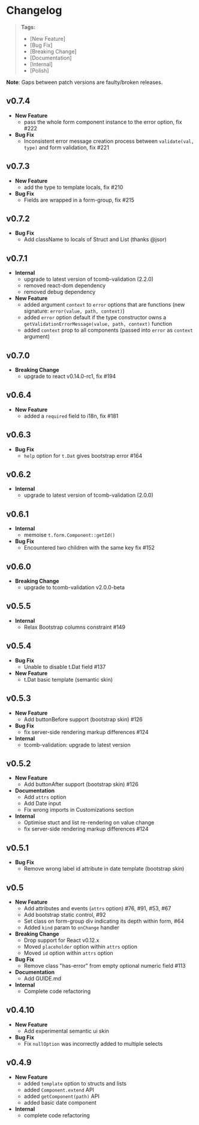 # Changelog

> **Tags:**
> - [New Feature]
> - [Bug Fix]
> - [Breaking Change]
> - [Documentation]
> - [Internal]
> - [Polish]

**Note**: Gaps between patch versions are faulty/broken releases.

## v0.7.4

- **New Feature**
    - pass the whole form component instance to the error option, fix #222
- **Bug Fix**
    - Inconsistent error message creation process between `validate(val, type)` and form validation, fix #221

## v0.7.3

- **New Feature**
    - add the type to template locals, fix #210
- **Bug Fix**
    - Fields are wrapped in a form-group, fix #215

## v0.7.2

- **Bug Fix**
    - Add className to locals of Struct and List (thanks @jsor)

## v0.7.1

- **Internal**
    - upgrade to latest version of tcomb-validation (2.2.0)
    - removed react-dom dependency
    - removed debug dependency
- **New Feature**
    - added argument `context` to `error` options that are functions (new signature: `error(value, path, context)`)
    - added `error` option default if the type constructor owns a `getValidationErrorMessage(value, path, context)` function
    - added `context` prop to all components (passed into `error` as `context` argument)

## v0.7.0

- **Breaking Change**
    - upgrade to react v0.14.0-rc1, fix #194

## v0.6.4

- **New Feature**
    - added a `required` field to i18n, fix #181

## v0.6.3

- **Bug Fix**
    - `help` option for `t.Dat` gives bootstrap error #164

## v0.6.2

- **Internal**
    + upgrade to latest version of tcomb-validation (2.0.0)

## v0.6.1

- **Internal**
    + memoise `t.form.Component::getId()`
- **Bug Fix**
    + Encountered two children with the same key fix #152

## v0.6.0

- **Breaking Change**
    + upgrade to tcomb-validation v2.0.0-beta

## v0.5.5

- **Internal**
    + Relax Bootstrap columns constraint #149

## v0.5.4

- **Bug Fix**
    + Unable to disable t.Dat field #137
- **New Feature**
    + t.Dat basic template (semantic skin)

## v0.5.3

- **New Feature**
    + Add buttonBefore support (bootstrap skin) #126
- **Bug Fix**
    + fix server-side rendering markup differences #124
- **Internal**
    + tcomb-validation: upgrade to latest version

## v0.5.2

- **New Feature**
    + Add buttonAfter support (bootstrap skin) #126
- **Documentation**
    + Add `attrs` option
    + Add Date input
    + Fix wrong imports in Customizations section
- **Internal**
    + Optimise stuct and list re-rendering on value change
    + fix server-side rendering markup differences #124

## v0.5.1

- **Bug Fix**
    + Remove wrong label id attribute in date template (bootstrap skin)

## v0.5

- **New Feature**
    + Add attributes and events (`attrs` option) #76, #91, #53, #67
    + Add bootstrap static control, #92
    + Set class on form-group div indicating its depth within form, #64
    + Added `kind` param to `onChange` handler
- **Breaking Change**
    + Drop support for React v0.12.x
    + Moved `placeholder` option within `attrs` option
    + Moved `id` option within `attrs` option
- **Bug Fix**
    + Remove class "has-error" from empty optional numeric field #113
- **Documentation**
    + Add GUIDE.md
- **Internal**
    + Complete code refactoring

## v0.4.10

- **New Feature**
    + Add experimental semantic ui skin
- **Bug Fix**
    + Fix `nullOption` was incorrectly added to multiple selects

## v0.4.9

- **New Feature**
    + added `template` option to structs and lists
    + added `Component.extend` API
    + added `getComponent(path)` API
    + added basic date component
- **Internal**
    + complete code refactoring
